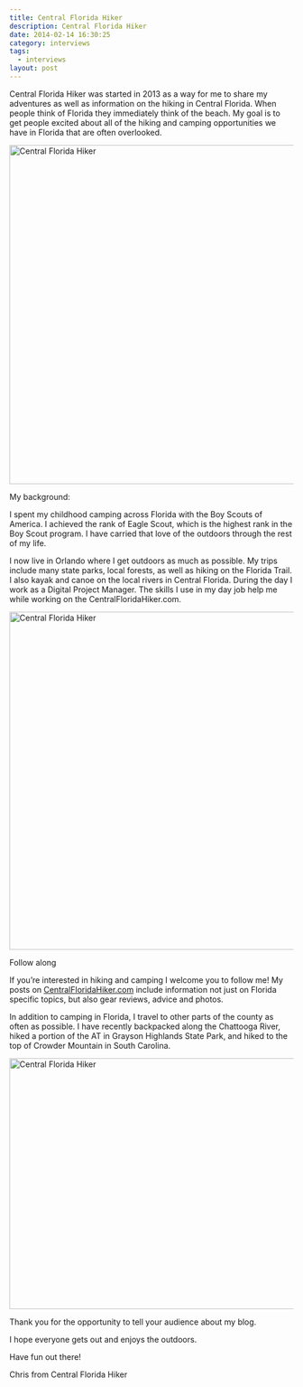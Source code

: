 ```yaml
---
title: Central Florida Hiker
description: Central Florida Hiker
date: 2014-02-14 16:30:25
category: interviews
tags: 
  - interviews
layout: post
---
```

Central Florida Hiker was started in 2013 as a way for me to share my adventures as well as information on the hiking in Central Florida. When people think of Florida they immediately think of the beach. My goal is to get people excited about all of the hiking and camping opportunities we have in Florida that are often overlooked. 

<img src="http://farm8.staticflickr.com/7312/12521015465_de99e009df_c.jpg" width="800" height="600" alt="Central Florida Hiker">
<!--more--><br>

My background:

I spent my childhood camping across Florida with the Boy Scouts of America. I achieved the rank of Eagle Scout, which is the highest rank in the Boy Scout program. I have carried that love of the outdoors through the rest of my life. 

I now live in Orlando where I get outdoors as much as possible. My trips include many state parks, local forests, as well as hiking on the Florida Trail. I also kayak and canoe on the local rivers in Central Florida. During the day I work as a Digital Project Manager. The skills I use in my day job help me while working on the CentralFloridaHiker.com.

<img src="http://farm8.staticflickr.com/7325/12521128793_7f75c75ef5_c.jpg" width="800" height="598" alt="Central Florida Hiker">

Follow along

If you’re interested in hiking and camping I welcome you to follow me! My posts on <a href="http://www.centralfloridahiker.com" target="_blank">CentralFloridaHiker.com</a> include information not just on Florida specific topics, but also gear reviews, advice and photos. 

In addition to camping in Florida, I travel to other parts of the county as often as possible. I have recently backpacked along the Chattooga River, hiked a portion of the AT in Grayson Highlands State Park, and hiked to the top of Crowder Mountain in South Carolina.  

<img src="http://farm4.staticflickr.com/3829/12521496934_4a5f389a74_c.jpg" width="800" height="444" alt="Central Florida Hiker">

Thank you for the opportunity to tell your audience about my blog. 

I hope everyone gets out and enjoys the outdoors. 

Have fun out there!

Chris from Central Florida Hiker
